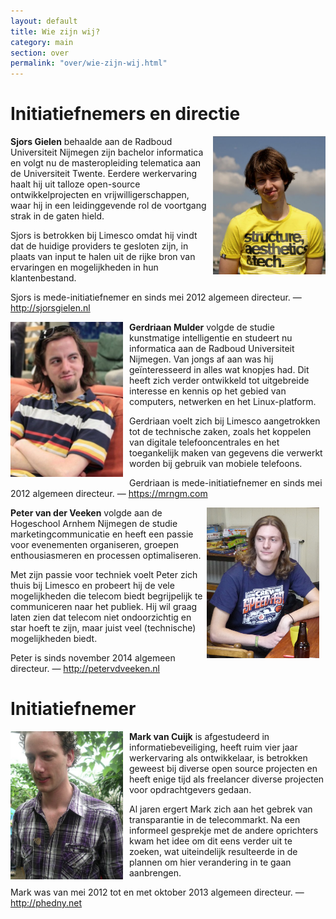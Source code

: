 ```yaml
---
layout: default
title: Wie zijn wij?
category: main
section: over
permalink: "over/wie-zijn-wij.html"
---
```

<div class="panel panel-primary">
  <div class="panel-heading">
    <h1>Initiatiefnemers en directie</h1>
  </div>
  <div class="panel-body">
    <div style="float: right; margin-left: 10px"><img src="../img/SjorsGielen.png" style="width: 180px; height: 221px;"></div>
    <p><strong>Sjors Gielen</strong> behaalde aan de Radboud Universiteit Nijmegen
    zijn bachelor informatica en volgt nu de masteropleiding telematica aan de
    Universiteit Twente. Eerdere werkervaring haalt hij uit talloze open-source
    ontwikkelprojecten en vrijwilligerschappen, waar hij in een leidinggevende rol
    de voortgang strak in de gaten hield.</p>
    <p>Sjors is betrokken bij Limesco omdat hij vindt dat de huidige providers te
    gesloten zijn, in plaats van input te halen uit de rijke bron van ervaringen en
    mogelijkheden in hun klantenbestand.</p>
    <p>Sjors is mede-initiatiefnemer en sinds mei 2012 algemeen directeur. — <a href="http://sjorsgielen.nl">http://sjorsgielen.nl</a></p>
  </div>
  <div class="panel-body">
    <div style="float: left; margin-right: 10px"><img src="../img/GerdriaanMulder.jpg" style="width: 180px; height:248px;"></div>
    <p><strong>Gerdriaan Mulder</strong> volgde de studie kunstmatige intelligentie
    en studeert nu informatica aan de Radboud Universiteit Nijmegen. Van jongs af
    aan was hij ge&iuml;nteresseerd in alles wat knopjes had. Dit heeft zich verder
    ontwikkeld tot uitgebreide interesse en kennis op het gebied van computers,
    netwerken en het Linux-platform.</p>
    <p>Gerdriaan voelt zich bij Limesco aangetrokken tot de technische zaken, zoals
    het koppelen van digitale telefooncentrales en het toegankelijk maken van
    gegevens die verwerkt worden bij gebruik van mobiele telefoons.</p>
    <p>Gerdriaan is mede-initiatiefnemer en sinds mei 2012 algemeen directeur. — <a href="https://mrngm.com">https://mrngm.com</a></p>
  </div>
  <div class="panel-body">
    <div style="float: right; margin-right: 10px"><img src="../img/PetervanderVeeken.png" style="width: 180px; height: 241px;"></div>
    <p><strong>Peter van der Veeken</strong> volgde aan de Hogeschool Arnhem Nijmegen de studie marketingcommunicatie en heeft een passie voor evenementen organiseren, groepen enthousiasmeren en processen optimaliseren.</p><p>Met zijn passie voor techniek voelt Peter zich thuis bij Limesco en probeert hij de vele mogelijkheden die telecom biedt begrijpelijk te communiceren naar het publiek. Hij wil graag laten zien dat telecom niet ondoorzichtig en star hoeft te zijn, maar juist veel (technische) mogelijkheden biedt.</p>
<p>Peter is sinds november 2014 algemeen directeur. — <a href="http://petervdveeken.nl">http://petervdveeken.nl</a></p>
  </div>
</div>


<div class="panel panel-primary">
  <div class="panel-heading">
    <h1>Initiatiefnemer</h1>
  </div>
  <div class="panel-body">
    <div style="float: left; margin-right: 10px"><img src="../img/MarkVanCuijk.png" style="width: 180px; height: 237px;"></div>
    <p><strong>Mark van Cuijk</strong> is afgestudeerd in informatiebeveiliging,
    heeft ruim vier jaar werkervaring als ontwikkelaar, is betrokken geweest bij
    diverse open source projecten en heeft enige tijd als freelancer diverse
    projecten voor opdrachtgevers gedaan.</p>
    <p>Al jaren ergert Mark zich aan het gebrek van transparantie in de
    telecommarkt. Na een informeel gesprekje met de andere oprichters kwam het idee
    om dit eens verder uit te zoeken, wat uiteindelijk resulteerde in de plannen om
    hier verandering in te gaan aanbrengen.</p><p>Mark was van mei 2012 tot en met oktober 2013
    algemeen directeur.
    — <a href="http://phedny.net">http://phedny.net</a></p>
  </div>
</div>
